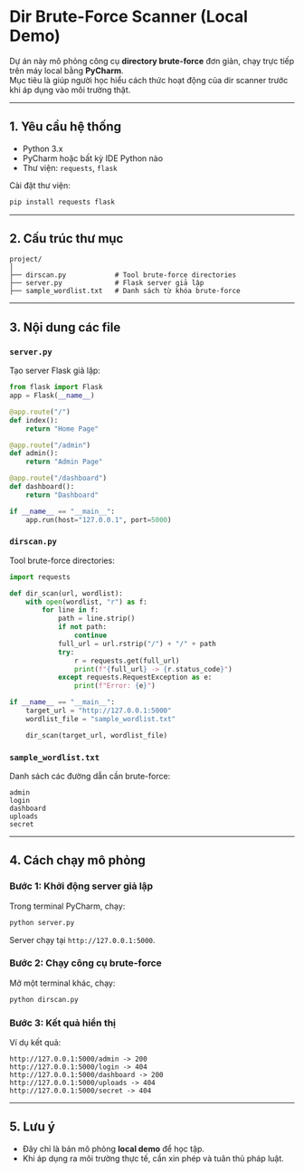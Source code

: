 
# Dir Brute-Force Scanner (Local Demo)
Dự án này mô phỏng công cụ **directory brute-force** đơn giản, chạy trực tiếp trên máy local bằng **PyCharm**.  
Mục tiêu là giúp người học hiểu cách thức hoạt động của dir scanner trước khi áp dụng vào môi trường thật.

---

## 1. Yêu cầu hệ thống
- Python 3.x  
- PyCharm hoặc bất kỳ IDE Python nào  
- Thư viện: `requests`, `flask`

Cài đặt thư viện:
```bash
pip install requests flask
````

---

## 2. Cấu trúc thư mục

```
project/
│
├── dirscan.py            # Tool brute-force directories
├── server.py             # Flask server giả lập
├── sample_wordlist.txt   # Danh sách từ khóa brute-force
```

---

## 3. Nội dung các file

### `server.py`

Tạo server Flask giả lập:

```python
from flask import Flask
app = Flask(__name__)

@app.route("/")
def index():
    return "Home Page"

@app.route("/admin")
def admin():
    return "Admin Page"

@app.route("/dashboard")
def dashboard():
    return "Dashboard"

if __name__ == "__main__":
    app.run(host="127.0.0.1", port=5000)
```

### `dirscan.py`

Tool brute-force directories:

```python
import requests

def dir_scan(url, wordlist):
    with open(wordlist, "r") as f:
        for line in f:
            path = line.strip()
            if not path:
                continue
            full_url = url.rstrip("/") + "/" + path
            try:
                r = requests.get(full_url)
                print(f"{full_url} -> {r.status_code}")
            except requests.RequestException as e:
                print(f"Error: {e}")

if __name__ == "__main__":
    target_url = "http://127.0.0.1:5000"
    wordlist_file = "sample_wordlist.txt"

    dir_scan(target_url, wordlist_file)
```

### `sample_wordlist.txt`

Danh sách các đường dẫn cần brute-force:

```
admin
login
dashboard
uploads
secret
```

---

## 4. Cách chạy mô phỏng

### Bước 1: Khởi động server giả lập

Trong terminal PyCharm, chạy:

```bash
python server.py
```

Server chạy tại `http://127.0.0.1:5000`.

### Bước 2: Chạy công cụ brute-force

Mở một terminal khác, chạy:

```bash
python dirscan.py
```

### Bước 3: Kết quả hiển thị

Ví dụ kết quả:

```
http://127.0.0.1:5000/admin -> 200
http://127.0.0.1:5000/login -> 404
http://127.0.0.1:5000/dashboard -> 200
http://127.0.0.1:5000/uploads -> 404
http://127.0.0.1:5000/secret -> 404
```

---

## 5. Lưu ý

* Đây chỉ là bản mô phỏng **local demo** để học tập.
* Khi áp dụng ra môi trường thực tế, cần xin phép và tuân thủ pháp luật.


